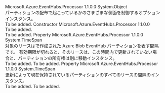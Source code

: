 <Type Name="PartitionManagerOptions" FullName="Microsoft.Azure.EventHubs.Processor.PartitionManagerOptions">
  <TypeSignature Language="C#" Value="public class PartitionManagerOptions" />
  <TypeSignature Language="ILAsm" Value=".class public auto ansi beforefieldinit PartitionManagerOptions extends System.Object" />
  <TypeSignature Language="DocId" Value="T:Microsoft.Azure.EventHubs.Processor.PartitionManagerOptions" />
  <TypeSignature Language="VB.NET" Value="Public Class PartitionManagerOptions" />
  <TypeSignature Language="F#" Value="type PartitionManagerOptions = class" />
  <AssemblyInfo>
    <AssemblyName>Microsoft.Azure.EventHubs.Processor</AssemblyName>
    <AssemblyVersion>1.1.0.0</AssemblyVersion>
  </AssemblyInfo>
  <Base>
    <BaseTypeName>System.Object</BaseTypeName>
  </Base>
  <Interfaces />
  <Docs>
    <summary>
            パーティションの配布で起こっているかのさまざまな側面を制御するオプション<see cref="T:Microsoft.Azure.EventHubs.Processor.EventProcessorHost" />インスタンス。
            </summary>
    <remarks>To be added.</remarks>
  </Docs>
  <Members>
    <Member MemberName=".ctor">
      <MemberSignature Language="C#" Value="public PartitionManagerOptions ();" />
      <MemberSignature Language="ILAsm" Value=".method public hidebysig specialname rtspecialname instance void .ctor() cil managed" />
      <MemberSignature Language="DocId" Value="M:Microsoft.Azure.EventHubs.Processor.PartitionManagerOptions.#ctor" />
      <MemberSignature Language="VB.NET" Value="Public Sub New ()" />
      <MemberType>Constructor</MemberType>
      <AssemblyInfo>
        <AssemblyName>Microsoft.Azure.EventHubs.Processor</AssemblyName>
        <AssemblyVersion>1.1.0.0</AssemblyVersion>
      </AssemblyInfo>
      <Parameters />
      <Docs>
        <summary>To be added.</summary>
        <remarks>To be added.</remarks>
      </Docs>
    </Member>
    <Member MemberName="LeaseDuration">
      <MemberSignature Language="C#" Value="public TimeSpan LeaseDuration { get; set; }" />
      <MemberSignature Language="ILAsm" Value=".property instance valuetype System.TimeSpan LeaseDuration" />
      <MemberSignature Language="DocId" Value="P:Microsoft.Azure.EventHubs.Processor.PartitionManagerOptions.LeaseDuration" />
      <MemberSignature Language="VB.NET" Value="Public Property LeaseDuration As TimeSpan" />
      <MemberSignature Language="F#" Value="member this.LeaseDuration : TimeSpan with get, set" Usage="Microsoft.Azure.EventHubs.Processor.PartitionManagerOptions.LeaseDuration" />
      <MemberType>Property</MemberType>
      <AssemblyInfo>
        <AssemblyName>Microsoft.Azure.EventHubs.Processor</AssemblyName>
        <AssemblyVersion>1.1.0.0</AssemblyVersion>
      </AssemblyInfo>
      <ReturnValue>
        <ReturnType>System.TimeSpan</ReturnType>
      </ReturnValue>
      <Docs>
        <summary>
            対象のリースはで作成された Azure Blob EventHub パーティションを表す間隔です。  有効期限が切れると、そのリースは、この時間内で更新されていない場合と、パーティションの所有権は別に移動<see cref="T:Microsoft.Azure.EventHubs.Processor.EventProcessorHost" />インスタンス。
            </summary>
        <value>To be added.</value>
        <remarks>To be added.</remarks>
      </Docs>
    </Member>
    <Member MemberName="RenewInterval">
      <MemberSignature Language="C#" Value="public TimeSpan RenewInterval { get; set; }" />
      <MemberSignature Language="ILAsm" Value=".property instance valuetype System.TimeSpan RenewInterval" />
      <MemberSignature Language="DocId" Value="P:Microsoft.Azure.EventHubs.Processor.PartitionManagerOptions.RenewInterval" />
      <MemberSignature Language="VB.NET" Value="Public Property RenewInterval As TimeSpan" />
      <MemberSignature Language="F#" Value="member this.RenewInterval : TimeSpan with get, set" Usage="Microsoft.Azure.EventHubs.Processor.PartitionManagerOptions.RenewInterval" />
      <MemberType>Property</MemberType>
      <AssemblyInfo>
        <AssemblyName>Microsoft.Azure.EventHubs.Processor</AssemblyName>
        <AssemblyVersion>1.1.0.0</AssemblyVersion>
      </AssemblyInfo>
      <ReturnValue>
        <ReturnType>System.TimeSpan</ReturnType>
      </ReturnValue>
      <Docs>
        <summary>
            更新によって現在保持されているパーティションのすべてのリースの間隔の<see cref="T:Microsoft.Azure.EventHubs.Processor.EventProcessorHost" />インスタンス。
            </summary>
        <value>To be added.</value>
        <remarks>To be added.</remarks>
      </Docs>
    </Member>
  </Members>
</Type>
